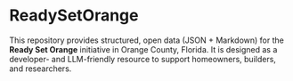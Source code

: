 # ReadySetOrange
This repository provides structured, open data (JSON + Markdown) for the **Ready Set Orange** initiative in Orange County, Florida.   It is designed as a developer- and LLM-friendly resource to support homeowners, builders, and researchers.  

